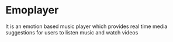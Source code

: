 # Emoplayer
 It is an emotion based music player which provides real time media suggestions for users to listen music and watch videos
